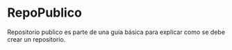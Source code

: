 # RepoPublico
Repositorio publico es parte de una guía básica para explicar como se debe crear un repositorio.
